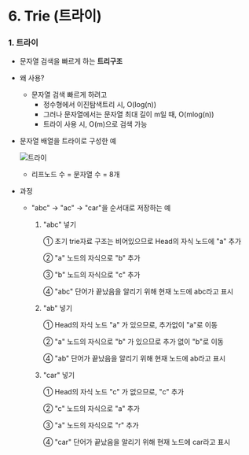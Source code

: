 # 6. Trie (트라이)



### 1. 트라이

* 문자열 검색을 빠르게 하는 **트리구조**

* 왜 사용?

  * 문자열 검색 빠르게 하려고
    * 정수형에서 이진탐색트리 시, O(log(n))
    * 그러나 문자열에서는 문자열 최대 길이 m일 때,  O(mlog(n))
    * 트라이 사용 시, O(m)으로 검색 가능

* 문자열 배열을 트라이로 구성한 예

  ![트라이](https://user-images.githubusercontent.com/70613905/163320123-f8d27fae-8aaa-46f6-a70a-edfcb84eba09.JPG)

  * 리프노드 수 = 문자열 수 = 8개

* 과정

  * "abc"  →  "ac"  →  "car"을 순서대로 저장하는 예

    1.  "abc" 넣기

        ①  초기 trie자료 구조는 비어있으므로 Head의 자식 노드에 "a" 추가

        ②  "a" 노드의 자식으로 "b" 추가

        ③  "b" 노드의 자식으로 "c" 추가

        ④  "abc" 단어가 끝났음을 알리기 위해 현재 노드에 abc라고 표시 

    2. "ab" 넣기

       ①  Head의 자식 노드 "a" 가 있으므로, 추가없이 "a"로 이동

       ②  "a" 노드의 자식으로 "b" 가 있으므로 추가 없이 "b"로 이동

       ④  "ab" 단어가 끝났음을 알리기 위해 현재 노드에 ab라고 표시

    3. "car" 넣기

       ①  Head의 자식 노드 "c" 가 없으므로, "c" 추가

       ②  "c" 노드의 자식으로 "a" 추가

       ③  "a" 노드의 자식으로 "r" 추가

       ④  "car" 단어가 끝났음을 알리기 위해 현재 노드에 car라고 표시 

